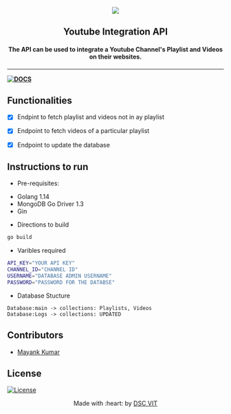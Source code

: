 <p align="center">
<a href="https://dscvit.com">
	<img src="https://user-images.githubusercontent.com/30529572/72455010-fb38d400-37e7-11ea-9c1e-8cdeb5f5906e.png" />
</a>
<h2  align="center"> Youtube Integration API </h2>
<h4  align="center"> The API can be used to integrate a Youtube Channel's Playlist and Videos on their websites. <h4>
</p>
  
---
[![DOCS](https://img.shields.io/badge/Documentation-see%20docs-green?style=flat-square&logo=appveyor)](https://documenter.getpostman.com/view/10749950/SzfAzS8f?version=latest)

## Functionalities

- [x]  Endpint to fetch playlist and videos not in ay playlist

- [x] Endpoint to fetch videos of a particular playlist 

- [x] Endpoint to update the database

## Instructions to run
* Pre-requisites:
- Golang 1.14
- MongoDB Go Driver 1.3
- Gin

*  Directions to build
```bash
go build
```

* Varibles required 
```bash
API_KEY="YOUR API KEY"
CHANNEL_ID="CHANNEL ID"
USERNAME="DATABASE ADMIN USERNAME"
PASSWORD="PASSWORD FOR THE DATABSE"
```

* Database Stucture
```
Database:main -> collections: Playlists, Videos
Database:Logs -> collections: UPDATED
```

## Contributors
*  [Mayank Kumar](https://github.com/mayankkumar2)

## License
[![License](http://img.shields.io/:license-mit-blue.svg?style=flat-square)](http://badges.mit-license.org)
  
<p align="center">
Made with :heart: by <a href="https://dscvit.com">DSC VIT</a>
</p>
